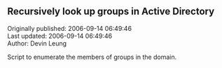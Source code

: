 ## Recursively look up groups in Active Directory  
Originally published: 2006-09-14 06:49:46  
Last updated: 2006-09-14 06:49:46  
Author: Devin Leung  
  
Script to enumerate the members of groups in the domain.